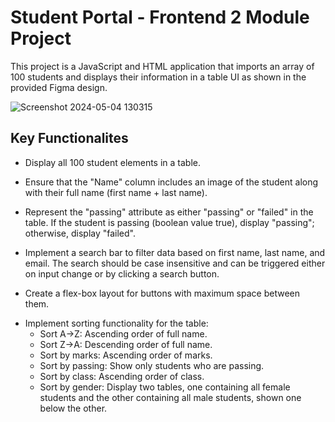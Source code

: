 # Student Portal - Frontend 2 Module Project
This project is a JavaScript and HTML application that imports an array of 100 students and displays their information in a table UI as shown in the provided Figma design.
 
![Screenshot 2024-05-04 130315](https://github.com/jangir02vishal/F2--Module-Test-April-24/assets/136950731/71fe25f0-1f92-4093-bee6-507a3fb72a1e)

## Key Functionalites
- Display all 100 student elements in a table.
* Ensure that the "Name" column includes an image of the student along with their full name (first name + last name).
+ Represent the "passing" attribute as either "passing" or "failed" in the table. If the student is passing (boolean value true), display "passing"; otherwise, display "failed".
- Implement a search bar to filter data based on first name, last name, and email. The search should be case insensitive and can be triggered either on input change or by clicking a search button.
* Create a flex-box layout for buttons with maximum space between them.
+ Implement sorting functionality for the table:
  - Sort A->Z: Ascending order of full name.
  - Sort Z->A: Descending order of full name.
  - Sort by marks: Ascending order of marks.
  - Sort by passing: Show only students who are passing.
  - Sort by class: Ascending order of class.
  - Sort by gender: Display two tables, one containing all female students and the other containing all male students, shown one below the other.
